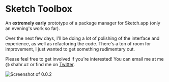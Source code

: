 # Sketch Toolbox

An __extremely early__ prototype of a package manager for Sketch.app (only an evening's work so far). 

Over the next few days, I'll be doing a lot of polishing of the interface and experience, as well as refactoring the code. There's a ton of room for improvement, I just wanted to get something rudimentary out.

Please feel free to get involved if you're interested! You can email me at me @ shahr.uz or find me on [Twitter](http://twitter.com/shahruz).

![Screenshot of 0.0.2](https://i.cloudup.com/bmENYGd6n5-3000x3000.png)